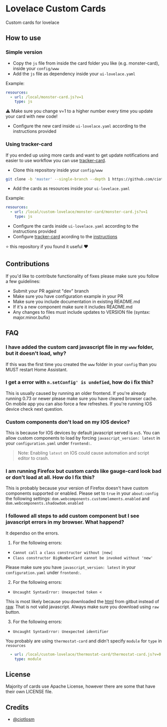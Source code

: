 # Lovelace Custom Cards
Custom cards for lovelace

## How to use

### Simple version

- Copy the `js` file from inside the card folder you like (e.g. monster-card), inside your `config/www`
- Add the `js` file as dependency inside your `ui-lovelace.yaml`

Example:

```yaml
resources:
  - url: /local/monster-card.js?v=1
    type: js
```

⚠️ Make sure you change v=1 to a higher number every time you update your card with new code!

- Configure the new card inside `ui-lovelace.yaml` according to the instructions provided

### Using tracker-card

If you ended up using more cards and want to get update notifications and easier to use workflow you can use [tracker-card](https://github.com/custom-cards/tracker-card).

- Clone this repository inside your `config/www`

```bash
git clone -b 'master' --single-branch --depth 1 https://github.com/ciotlosm/custom-lovelace.git
```

- Add the cards as resources inside your `ui-lovelace.yaml`

Example:

```yaml
resources:
  - url: /local/custom-lovelace/monster-card/monster-card.js?v=1
    type: js
```

- Configure the cards inside `ui-lovelace.yaml` according to the instructions provided
- Configure [tracker-card](https://github.com/custom-cards/tracker-card) acording to the [instructions](https://github.com/custom-cards/tracker-card/blob/master/README.md)


⭐️ this repository if you found it useful ❤️

## Contributions

If you'd like to contribute functionality of fixes please make sure you follow a few guidelines:
- Submit your PR against "dev" branch
- Make sure you have configuration example in your PR
- Make sure you include documentation in existing README.md
- If it's a new component make sure it includes README.md
- Any changes to files must include updates to VERSION file (syntax: major.minor.bufix)

## FAQ

### I have added the custom card javascript file in my `www` folder, but it doesn't load, why?
If this was the first time you created the `www` folder in your `config` than you MUST restart Home Assistant.

### I get a error with `n.setConfig' is undefied`, how do i fix this?
This is usually caused by running an older frontend. If you're already running 0.73 or newer please make sure you  have cleared browser cache. On mobile app you can also force a few refreshes. If you're running IOS device check next question.

### Custom components don't load on my IOS device?
This is because for IOS devices by default javascript served is `es5`. You can allow custom components to load by forcing `javascript_version: latest` in your `configuration.yaml` under `frontend:`. 

> Note: Enabling `latest` on IOS could cause automation and script editor to crash.

### I am running Firefox but custom cards like gauge-card look bad or don't load at all. How do I fix this?

This is probably because your version of Firefox doesn't have custom components supported or enabled. Please set to `true` in your `about:config` the following settings: `dom.webcomponents.customelements.enabled` and `dom.webcomponents.shadowdom.enabled`

### I followed all steps to add custom component but I see javascript errors in my browser. What happend?

It dependso on the errors. 

1. For the following errors:
  - `Cannot call a class constructor without |new|`
  - `Class constructor BigNumberCard cannot be invoked without 'new'`

Please make sure you have `javascript_version: latest` in your `configuration.yaml` under `frontend:`.

2. For the following errors:
  - `Uncaught SyntaxError: Unexpected token <`

This is most likely because you downloaded the [html](https://github.com/ciotlosm/custom-lovelace/blob/master/gauge-card/gauge-card.js) from gitbut instead of [raw](https://raw.githubusercontent.com/ciotlosm/custom-lovelace/master/gauge-card/gauge-card.js). That is not valid javascript. Always make sure you download using `raw` button.

3. For the following errors:
  - `Uncaught SyntaxError: Unexpected identifier`

You probably are using `thermostat-card` and didn't specify `module` for `type` in `resources`

```yaml
  - url: /local/custom-lovelace/thermostat-card/thermostat-card.js?v=0.1
    type: module
```

## License
Majority of cards use Apache License, however there are some that have their own LICENSE file.

## Credits
- [@ciotlosm](https://github.com/ciotlosm)